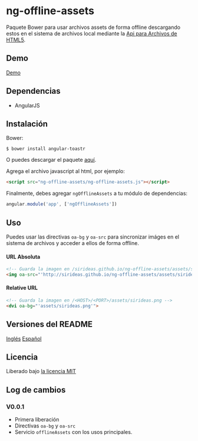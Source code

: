 # ng-offline-assets

Paquete Bower para usar archivos assets de forma offline descargando estos en el sistema de archivos local mediante la [Api para Archivos de HTML5](https://dev.w3.org/2009/dap/file-system/file-dir-sys.html).

## Demo
[Demo](https://sirideas.github.io/ng-offline-assets)

## Dependencias

* AngularJS

## Instalación

Bower:

```
$ bower install angular-toastr
```

O puedes descargar el paquete [aquí](https://codeload.github.com/SirIdeas/ng-offline-assets/zip/master).

Agrega el archivo javascript al html, por ejemplo:

```html
<script src="ng-offline-assets/ng-offline-assets.js"></script>
```

Finalmente, debes agregar `ngOfflineAssets` a tu módulo de dependencias:

```javascript
angular.module('app', ['ngOfflineAssets'])
```

## Uso

Puedes usar las directivas `oa-bg` y `oa-src` para sincronizar imáges en el sistema de archivos y acceder a ellos de forma offline.

#### URL Absoluta
```html
<!-- Guarda la imagen en /sirideas.github.io/ng-offline-assets/assets/sirideas.png -->
<img oa-src="'http://sirideas.github.io/ng-offline-assets/assets/sirideas.png'">
```

#### Relative URL
```html
<!-- Guarda la imagen en /<HOST>/<PORT>/assets/sirideas.png -->
<dvi oa-bg="'assets/sirideas.png'">
```

## Versiones del README
[Inglés](README.md)
[Español](README.es.md)

## Licencia
Liberado bajo [la licencia MIT](https://github.com/SirIdeas/ng-offline-assets/blob/master/LICENSE)

## Log de cambios

### V0.0.1
* Primera liberación
* Directivas `oa-bg` y `oa-src`
* Servicio `offlineAssets` con los usos principales.